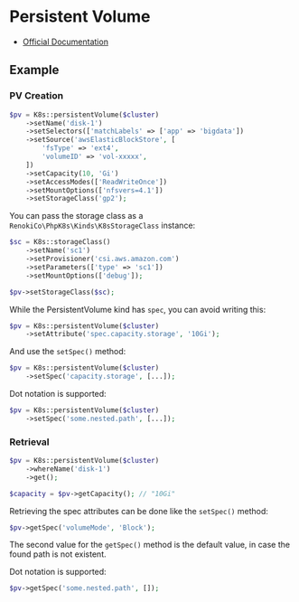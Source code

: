 # Persistent Volume

- [Official Documentation](https://kubernetes.io/docs/concepts/storage/persistent-volumes/)

## Example

### PV Creation

```php
$pv = K8s::persistentVolume($cluster)
    ->setName('disk-1')
    ->setSelectors(['matchLabels' => ['app' => 'bigdata'])
    ->setSource('awsElasticBlockStore', [
        'fsType' => 'ext4',
        'volumeID' => 'vol-xxxxx',
    ])
    ->setCapacity(10, 'Gi')
    ->setAccessModes(['ReadWriteOnce'])
    ->setMountOptions(['nfsvers=4.1'])
    ->setStorageClass('gp2');
```

You can pass the storage class as a `RenokiCo\PhpK8s\Kinds\K8sStorageClass` instance:

```php
$sc = K8s::storageClass()
    ->setName('sc1')
    ->setProvisioner('csi.aws.amazon.com')
    ->setParameters(['type' => 'sc1'])
    ->setMountOptions(['debug']);

$pv->setStorageClass($sc);
```

While the PersistentVolume kind has `spec`, you can avoid writing this:

```php
$pv = K8s::persistentVolume($cluster)
    ->setAttribute('spec.capacity.storage', '10Gi');
```

And use the `setSpec()` method:

```php
$pv = K8s::persistentVolume($cluster)
    ->setSpec('capacity.storage', [...]);
```

Dot notation is supported:

```php
$pv = K8s::persistentVolume($cluster)
    ->setSpec('some.nested.path', [...]);
```

### Retrieval

```php
$pv = K8s::persistentVolume($cluster)
    ->whereName('disk-1')
    ->get();

$capacity = $pv->getCapacity(); // "10Gi"
```

Retrieving the spec attributes can be done like the `setSpec()` method:

```php
$pv->getSpec('volumeMode', 'Block');
```

The second value for the `getSpec()` method is the default value, in case the found path is not existent.

Dot notation is supported:

```php
$pv->getSpec('some.nested.path', []);
```
